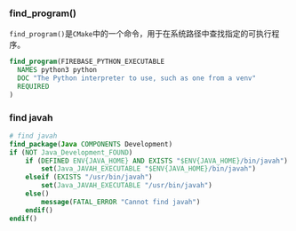 ### find_program()
`find_program()`是`CMake`中的一个命令，用于在系统路径中查找指定的可执行程序。
```cmake
find_program(FIREBASE_PYTHON_EXECUTABLE
  NAMES python3 python
  DOC "The Python interpreter to use, such as one from a venv"
  REQUIRED
)
```

### find javah
```cmake
# find javah
find_package(Java COMPONENTS Development)
if (NOT Java_Development_FOUND)
    if (DEFINED ENV{JAVA_HOME} AND EXISTS "$ENV{JAVA_HOME}/bin/javah")
        set(Java_JAVAH_EXECUTABLE "$ENV{JAVA_HOME}/bin/javah")
    elseif (EXISTS "/usr/bin/javah")
        set(Java_JAVAH_EXECUTABLE "/usr/bin/javah")
    else()
        message(FATAL_ERROR "Cannot find javah")
    endif()
endif()
```

